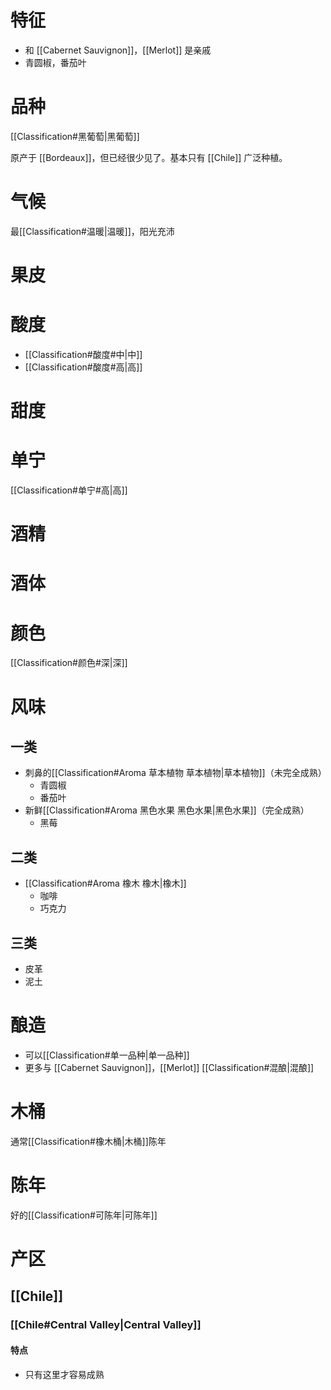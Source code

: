 # 特征

- 和 [[Cabernet Sauvignon]]，[[Merlot]] 是亲戚
- 青圆椒，番茄叶

# 品种

[[Classification#黑葡萄|黑葡萄]]

原产于 [[Bordeaux]]，但已经很少见了。基本只有 [[Chile]] 广泛种植。

# 气候

最[[Classification#温暖|温暖]]，阳光充沛

# 果皮



# 酸度

- [[Classification#酸度#中|中]]
- [[Classification#酸度#高|高]]

# 甜度



# 单宁

[[Classification#单宁#高|高]]

# 酒精



# 酒体



# 颜色

[[Classification#颜色#深|深]]

# 风味

## 一类

- 刺鼻的[[Classification#Aroma 草本植物 草本植物|草本植物]]（未完全成熟）
	- 青圆椒
	- 番茄叶
- 新鲜[[Classification#Aroma 黑色水果 黑色水果|黑色水果]]（完全成熟）
	- 黑莓

## 二类

- [[Classification#Aroma 橡木 橡木|橡木]]
	- 咖啡
	- 巧克力

## 三类

- 皮革
- 泥土

# 酿造

- 可以[[Classification#单一品种|单一品种]]
- 更多与 [[Cabernet Sauvignon]]，[[Merlot]] [[Classification#混酿|混酿]]

# 木桶

通常[[Classification#橡木桶|木桶]]陈年

# 陈年

好的[[Classification#可陈年|可陈年]]

# 产区

## [[Chile]]

### [[Chile#Central Valley|Central Valley]]

#### 特点

- 只有这里才容易成熟
